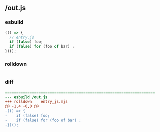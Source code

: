 ## /out.js
### esbuild
```js
(() => {
  // entry.js
  if (false) foo;
  if (false) for (foo of bar) ;
})();
```
### rolldown
```js


```
### diff
```diff
===================================================================
--- esbuild	/out.js
+++ rolldown	entry_js.mjs
@@ -1,4 +0,0 @@
-(() => {
-    if (false) foo;
-    if (false) for (foo of bar) ;
-})();

```
